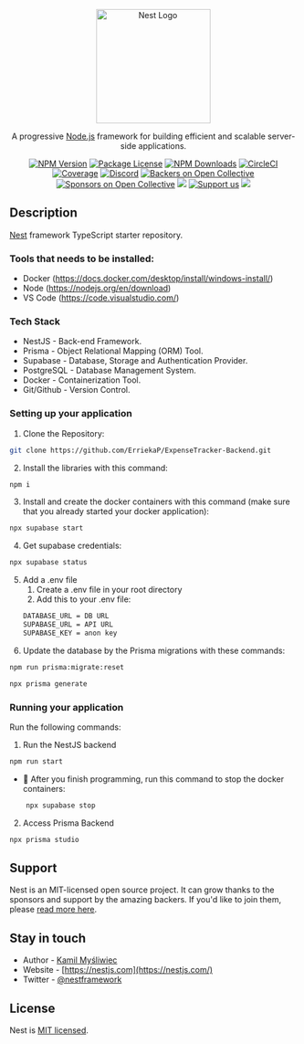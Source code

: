 <p align="center">
  <a href="http://nestjs.com/" target="blank"><img src="https://nestjs.com/img/logo-small.svg" width="200" alt="Nest Logo" /></a>
</p>

[circleci-image]: https://img.shields.io/circleci/build/github/nestjs/nest/master?token=abc123def456
[circleci-url]: https://circleci.com/gh/nestjs/nest

  <p align="center">A progressive <a href="http://nodejs.org" target="_blank">Node.js</a> framework for building efficient and scalable server-side applications.</p>
    <p align="center">
<a href="https://www.npmjs.com/~nestjscore" target="_blank"><img src="https://img.shields.io/npm/v/@nestjs/core.svg" alt="NPM Version" /></a>
<a href="https://www.npmjs.com/~nestjscore" target="_blank"><img src="https://img.shields.io/npm/l/@nestjs/core.svg" alt="Package License" /></a>
<a href="https://www.npmjs.com/~nestjscore" target="_blank"><img src="https://img.shields.io/npm/dm/@nestjs/common.svg" alt="NPM Downloads" /></a>
<a href="https://circleci.com/gh/nestjs/nest" target="_blank"><img src="https://img.shields.io/circleci/build/github/nestjs/nest/master" alt="CircleCI" /></a>
<a href="https://coveralls.io/github/nestjs/nest?branch=master" target="_blank"><img src="https://coveralls.io/repos/github/nestjs/nest/badge.svg?branch=master#9" alt="Coverage" /></a>
<a href="https://discord.gg/G7Qnnhy" target="_blank"><img src="https://img.shields.io/badge/discord-online-brightgreen.svg" alt="Discord"/></a>
<a href="https://opencollective.com/nest#backer" target="_blank"><img src="https://opencollective.com/nest/backers/badge.svg" alt="Backers on Open Collective" /></a>
<a href="https://opencollective.com/nest#sponsor" target="_blank"><img src="https://opencollective.com/nest/sponsors/badge.svg" alt="Sponsors on Open Collective" /></a>
  <a href="https://paypal.me/kamilmysliwiec" target="_blank"><img src="https://img.shields.io/badge/Donate-PayPal-ff3f59.svg"/></a>
    <a href="https://opencollective.com/nest#sponsor"  target="_blank"><img src="https://img.shields.io/badge/Support%20us-Open%20Collective-41B883.svg" alt="Support us"></a>
  <a href="https://twitter.com/nestframework" target="_blank"><img src="https://img.shields.io/twitter/follow/nestframework.svg?style=social&label=Follow"></a>
</p>
  <!--[![Backers on Open Collective](https://opencollective.com/nest/backers/badge.svg)](https://opencollective.com/nest#backer)
  [![Sponsors on Open Collective](https://opencollective.com/nest/sponsors/badge.svg)](https://opencollective.com/nest#sponsor)-->

## Description

[Nest](https://github.com/nestjs/nest) framework TypeScript starter repository.

### Tools that needs to be installed:
- Docker (https://docs.docker.com/desktop/install/windows-install/)
- Node (https://nodejs.org/en/download)
- VS Code (https://code.visualstudio.com/)
  
### Tech Stack
- NestJS - Back-end Framework.
- Prisma - Object Relational Mapping (ORM) Tool.
- Supabase - Database, Storage and Authentication Provider.
- PostgreSQL - Database Management System.
- Docker - Containerization Tool.
- Git/Github - Version Control.

### Setting up your application
1. Clone the Repository:
```bash
git clone https://github.com/ErriekaP/ExpenseTracker-Backend.git
```
2. Install the libraries with this command:
```bash
npm i
```
3. Install and create the docker containers with this command (make sure that you already started your docker application):
```bash   
npx supabase start
```
4. Get supabase credentials:
```bash   
npx supabase status
```
5. Add a .env file
    1. Create a .env file in your root directory
    2. Add this to your .env file:
    ```bash   
    DATABASE_URL = DB URL
    SUPABASE_URL = API URL
    SUPABASE_KEY = anon key
    ```
6. Update the database by the Prisma migrations with these commands:
   
```bash   
npm run prisma:migrate:reset
```

```bash   
npx prisma generate
```

### Running your application
Run the following commands:
1. Run the NestJS backend
```bash   
npm run start
```
- 📌 After you finish programming, run this command to stop the docker containers:
```bash   
    npx supabase stop
```

2. Access Prisma Backend
```bash   
npx prisma studio
```


## Support

Nest is an MIT-licensed open source project. It can grow thanks to the sponsors and support by the amazing backers. If you'd like to join them, please [read more here](https://docs.nestjs.com/support).

## Stay in touch

- Author - [Kamil Myśliwiec](https://kamilmysliwiec.com)
- Website - [https://nestjs.com](https://nestjs.com/)
- Twitter - [@nestframework](https://twitter.com/nestframework)

## License

Nest is [MIT licensed](LICENSE).
